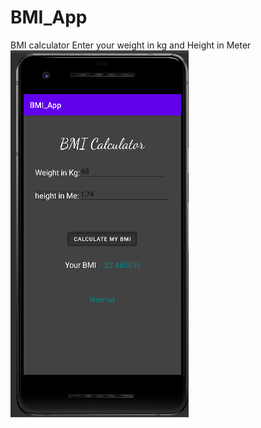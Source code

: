 # BMI_App
BMI calculator
Enter your weight in kg and Height in Meter
![alt text](https://github.com/Zeeshanahmadkhanlodhi/BMI_App/blob/master/Untitled.png)
